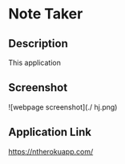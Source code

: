 # Note Taker

## Description
This application

## Screenshot
![webpage screenshot](./ hj.png)

## Application Link
https://ntherokuapp.com/
